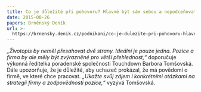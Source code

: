 ```yaml
---
title: Co je důležité při pohovoru? Hlavně být sám sebou a nepodceňovat se
date: 2015-08-26
papers: Brněnský Deník
url: >-
  https://brnensky.denik.cz/podnikani/co-je-dulezite-pri-pohovoru-hlavne-byt-sam-sebou-a-nepodcenovat-se-20150828.html
---
```

*„Životopis by neměl přesahovat dvě strany. Ideální je pouze jedna. Pozice a firma by ale měly být zvýrazněné pro větší přehlednost,“* doporučuje výkonná ředitelka poradenské společnosti Touchdown Barbora Tomšovská. Dále upozorňuje, že je důležité, aby uchazeč prokázal, že má povědomí o firmě, ve které chce pracovat. *„Ukažte svůj zájem i konkrétními otázkami na strategii firmy a zodpovědnosti pozice,“* vyzývá Tomšovská.
